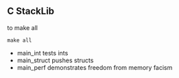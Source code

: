 ## C StackLib

to make all

    make all


* main_int tests ints
* main_struct pushes structs
* main_perf demonstrates freedom from memory facism

